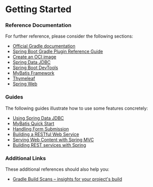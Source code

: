 # Getting Started

### Reference Documentation
For further reference, please consider the following sections:

* [Official Gradle documentation](https://docs.gradle.org)
* [Spring Boot Gradle Plugin Reference Guide](https://docs.spring.io/spring-boot/3.3.5/gradle-plugin)
* [Create an OCI image](https://docs.spring.io/spring-boot/3.3.5/gradle-plugin/packaging-oci-image.html)
* [Spring Data JDBC](https://docs.spring.io/spring-boot/3.3.5/reference/data/sql.html#data.sql.jdbc)
* [Spring Boot DevTools](https://docs.spring.io/spring-boot/3.3.5/reference/using/devtools.html)
* [MyBatis Framework](https://mybatis.org/spring-boot-starter/mybatis-spring-boot-autoconfigure/)
* [Thymeleaf](https://docs.spring.io/spring-boot/3.3.5/reference/web/servlet.html#web.servlet.spring-mvc.template-engines)
* [Spring Web](https://docs.spring.io/spring-boot/3.3.5/reference/web/servlet.html)

### Guides
The following guides illustrate how to use some features concretely:

* [Using Spring Data JDBC](https://github.com/spring-projects/spring-data-examples/tree/master/jdbc/basics)
* [MyBatis Quick Start](https://github.com/mybatis/spring-boot-starter/wiki/Quick-Start)
* [Handling Form Submission](https://spring.io/guides/gs/handling-form-submission/)
* [Building a RESTful Web Service](https://spring.io/guides/gs/rest-service/)
* [Serving Web Content with Spring MVC](https://spring.io/guides/gs/serving-web-content/)
* [Building REST services with Spring](https://spring.io/guides/tutorials/rest/)

### Additional Links
These additional references should also help you:

* [Gradle Build Scans – insights for your project's build](https://scans.gradle.com#gradle)


